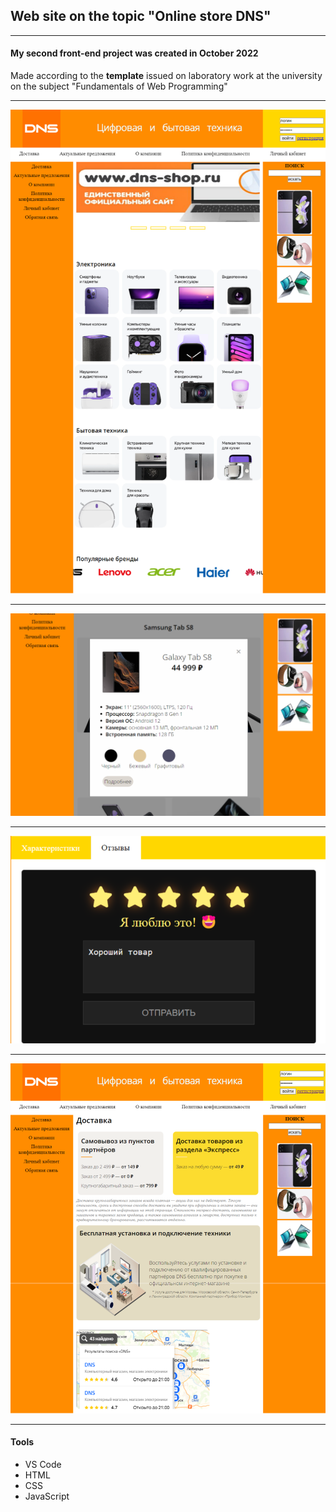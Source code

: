 ## Web site on the topic "Online store DNS"
---
#### My second front-end project was created in October 2022 

Made according to the __template__ issued on laboratory work at the university on the subject "Fundamentals of Web Programming"

---
![](result1.png)

---
![](result2.png)

---
![](result3.png)

---
![](result4.png)

---
#### Tools
* VS Code
* HTML
* CSS
* JavaScript



